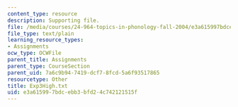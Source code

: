 ```yaml
---
content_type: resource
description: Supporting file.
file: /media/courses/24-964-topics-in-phonology-fall-2004/e3a615997bdcebb3bfd24c742121515f_Exp3High.txt
file_type: text/plain
learning_resource_types:
- Assignments
ocw_type: OCWFile
parent_title: Assignments
parent_type: CourseSection
parent_uid: 7a6c9b94-7419-dcf7-8fcd-5a6f93517865
resourcetype: Other
title: Exp3High.txt
uid: e3a61599-7bdc-ebb3-bfd2-4c742121515f
---
```

